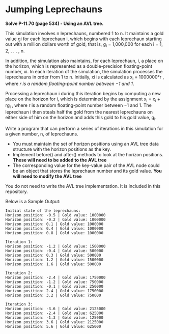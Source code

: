 # Jumping Leprechauns

**Solve P-11.70 (page 534) - Using an AVL tree.**

This simulation involves n leprechauns, numbered 1 to n. It maintains a gold value gi for each leprechaun i, which begins with each leprechaun starting out with a million dollars worth of gold, that is, g<sub>i</sub> = 1,000,000 for each i = 1, 2, . . . , n.

In addition, the simulation also maintains, for each leprechaun, i, a place on the horizon, which is represented as a double-precision floating-point number, xi. In each iteration of the simulation, the simulation processes the leprechauns in order from 1 to n. Initially, xi is calculated as x<sub>i</sub> = 1000000*r , where *r is a random floating-point number between −1 and 1*.

Processing a leprechaun i during this iteration begins by computing a new place on the horizon for i, which is determined by the assignment x<sub>i</sub> = x<sub>i</sub> + rg<sub>i</sub> , where r is a random floating-point number between −1 and 1. The leprechaun i then steals half the gold from the nearest leprechauns on either side of him on the horizon and adds this gold to his gold value, g<sub>i</sub>.

Write a program that can perform a series of iterations in this simulation for a given number, n, of leprechauns. 

* You must maintain the set of horizon positions using an AVL tree data structure with the horizon positions as the key. 
* Implement before() and after() methods to look at the horizon positions. **These will need to be added to the AVL tree**
* The corresponding value for the key-value pair of the AVL node could be an object that stores the leprechaun number and its gold value. **You will need to modify the AVL tree**

You do not need to write the AVL tree implementation. It is included in this repository.

Below is a Sample Output: 

```
Initial state of the leprechauns:
Horizon position: -0.5 | Gold value: 1000000
Horizon position: -0.2 | Gold value: 1000000
Horizon position: 0.1 | Gold value: 1000000
Horizon position: 0.4 | Gold value: 1000000
Horizon position: 0.8 | Gold value: 1000000

Iteration 1:
Horizon position: -1.2 | Gold value: 1500000
Horizon position: -0.4 | Gold value: 500000
Horizon position: 0.3 | Gold value: 500000
Horizon position: 1.2 | Gold value: 1500000
Horizon position: 1.6 | Gold value: 500000

Iteration 2:
Horizon position: -2.4 | Gold value: 1750000
Horizon position: -1.2 | Gold value: 750000
Horizon position: -0.1 | Gold value: 250000
Horizon position: 2.4 | Gold value: 1750000
Horizon position: 3.2 | Gold value: 750000

Iteration 3:
Horizon position: -3.6 | Gold value: 2125000
Horizon position: -2.4 | Gold value: 625000
Horizon position: -1.3 | Gold value: 125000
Horizon position: 3.6 | Gold value: 2125000
Horizon position: 5.6 | Gold value: 625000
```
